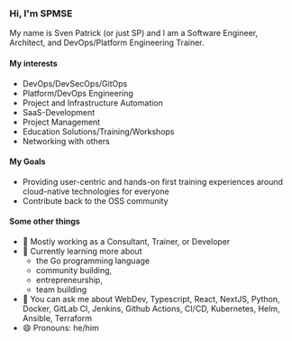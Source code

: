 ### Hi, I'm SPMSE

My name is Sven Patrick (or just SP) and I am a Software Engineer, Architect, and DevOps/Platform Engineering Trainer.

#### My interests

 - DevOps/DevSecOps/GitOps
 - Platform/DevOps Engineering
 - Project and Infrastructure Automation
 - SaaS-Development
 - Project Management
 - Education Solutions/Training/Workshops
 - Networking with others

#### My Goals

- Providing user-centric and hands-on first training experiences around cloud-native technologies for everyone
- Contribute back to the OSS community
 
#### Some other things

- 🔭 Mostly working as a Consultant, Trainer, or Developer
- 🌱 Currently learning more about
    - the Go programming language
    - community building,
    - entrepreneurship,
    - team building
- 💬 You can ask me about WebDev, Typescript, React, NextJS, Python, Docker, GitLab CI, Jenkins, Github Actions, CI/CD, Kubernetes, Helm, Ansible, Terraform
- 😄 Pronouns: he/him
